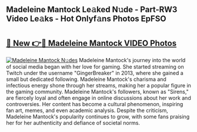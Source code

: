 ## Madeleine Mantock Le𝚊ked N𝚞de - Part-RW3 Video Le𝚊ks - Hot Onlyf𝚊ns Photos EpFSO

# <h2><a href="http://ab32719.deff.icu/?id=Madeleine+Mantock">🔗 New 👉🔴 Madeleine Mantock VIDEO Photos</a></h2>

[![Madeleine Mantock N𝚞des](https://i.imgur.com/rIISA9y.gif)](http://ab32719.deff.icu/?id=Madeleine+Mantock)
Madeleine Mantock's journey into the world of social media began with her love for gaming. She started streaming on Twitch under the username "GingerBreaker" in 2013, where she gained a small but dedicated following. Madeleine Mantock's charisma and infectious energy shone through her streams, making her a popular figure in the gaming community. Madeleine Mantock's followers, known as "Sirens," are fiercely loyal and often engage in online discussions about her work and controversies. Her content has become a cultural phenomenon, inspiring fan art, memes, and even academic analysis. Despite the criticism, Madeleine Mantock's popularity continues to grow, with some fans praising her for her authenticity and defiance of societal norms.
